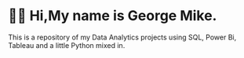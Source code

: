 # 🙋‍♂️ Hi,My name is George Mike.
This is a repository of my Data Analytics projects using  SQL, Power Bi, Tableau and a little Python mixed in.

